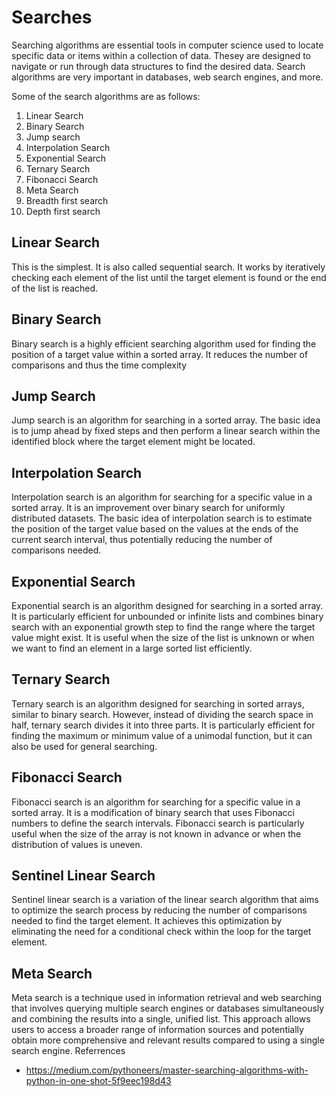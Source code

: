 # Searches

Searching algorithms are essential tools in computer science used to locate specific data or items within a collection of data. Thesey are designed to navigate or run through data structures to find the desired data. Search algorithms are very important in databases, web search engines, and more.

Some of the search algorithms are as follows:

1. Linear Search
2. Binary Search
3. Jump search
4. Interpolation Search
5. Exponential Search
6. Ternary Search
7. Fibonacci Search
8. Meta Search
9. Breadth first search
10. Depth first search

## Linear Search

This is the simplest. It is also called sequential search. It works by iteratively checking each element of the list until the target element is found or the end of the list is reached.

## Binary Search

Binary search is a highly efficient searching algorithm used for finding the position of a target value within a sorted array. It reduces the number of comparisons and thus the time complexity

## Jump Search

Jump search is an algorithm for searching in a sorted array. The basic idea is to jump ahead by fixed steps and then perform a linear search within the identified block where the target element might be located.

## Interpolation Search

Interpolation search is an algorithm for searching for a specific value in a sorted array. It is an improvement over binary search for uniformly distributed datasets. The basic idea of interpolation search is to estimate the position of the target value based on the values at the ends of the current search interval, thus potentially reducing the number of comparisons needed.

## Exponential Search

Exponential search is an algorithm designed for searching in a sorted array. It is particularly efficient for unbounded or infinite lists and combines binary search with an exponential growth step to find the range where the target value might exist. It is useful when the size of the list is unknown or when we want to find an element in a large sorted list efficiently.

## Ternary Search

Ternary search is an algorithm designed for searching in sorted arrays, similar to binary search. However, instead of dividing the search space in half, ternary search divides it into three parts. It is particularly efficient for finding the maximum or minimum value of a unimodal function, but it can also be used for general searching.

## Fibonacci Search

Fibonacci search is an algorithm for searching for a specific value in a sorted array. It is a modification of binary search that uses Fibonacci numbers to define the search intervals. Fibonacci search is particularly useful when the size of the array is not known in advance or when the distribution of values is uneven.

## Sentinel Linear Search

Sentinel linear search is a variation of the linear search algorithm that aims to optimize the search process by reducing the number of comparisons needed to find the target element. It achieves this optimization by eliminating the need for a conditional check within the loop for the target element.

## Meta Search

Meta search is a technique used in information retrieval and web searching that involves querying multiple search engines or databases simultaneously and combining the results into a single, unified list. This approach allows users to access a broader range of information sources and potentially obtain more comprehensive and relevant results compared to using a single search engine.
Referrences

- <https://medium.com/pythoneers/master-searching-algorithms-with-python-in-one-shot-5f9eec198d43>
